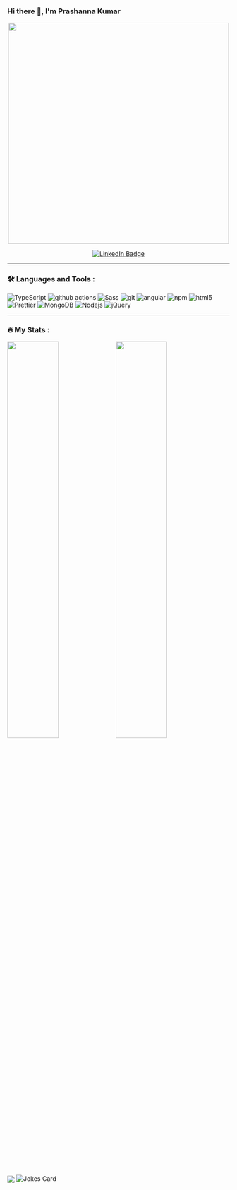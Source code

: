 ### Hi there 👋, I'm Prashanna Kumar

<p align="center">
  <img src="https://media3.giphy.com/media/SWoSkN6DxTszqIKEqv/giphy.gif?cid=ecf05e470ymvpa1sz3t6qxo66nz03gigsjvo58k6jsevr0ea&ep=v1_gifs_related&rid=giphy.gif&ct=g" width="500"/>
</p>

<div id="badges" align="center">
  <a href="https://linkedin.com/in/prashanna-kumar-455925172">
    <img src="https://img.shields.io/badge/LinkedIn-blue?style=for-the-badge&logo=linkedin&logoColor=white" alt="LinkedIn Badge"/>
  </a>
</div>

-----------------------


### :hammer_and_wrench: Languages and Tools :

<p>
<!--   <img alt="React" src="https://img.shields.io/badge/-React-45b8d8?style=flat-square&logo=react&logoColor=white" /> -->
<!--   <img alt="redux" src="https://img.shields.io/badge/-Redux-764ABC?style=flat-square&logo=redux&logoColor=white" /> -->
  <img alt="TypeScript" src="https://img.shields.io/badge/-TypeScript-007ACC?style=flat-square&logo=typescript&logoColor=white" />
<!--   <img alt="Webpack" src="https://img.shields.io/badge/-Webpack-8DD6F9?style=flat-square&logo=webpack&logoColor=white" />  -->
<!--   <img alt="Docker" src="https://img.shields.io/badge/-Docker-46a2f1?style=flat-square&logo=docker&logoColor=white" /> -->
  <img alt="github actions" src="https://img.shields.io/badge/-Github_Actions-2088FF?style=flat-square&logo=github-actions&logoColor=white" />
<!--   <img alt="Apollo" src="https://img.shields.io/badge/-Apollo%20GraphQL-311C87?style=flat-square&logo=apollo-graphql&logoColor=white" /> -->
<!--   <img alt="GraphQL" src="https://img.shields.io/badge/-GraphQL-E10098?style=flat-square&logo=graphql&logoColor=white" /> -->
  <img alt="Sass" src="https://img.shields.io/badge/-Sass-CC6699?style=flat-square&logo=sass&logoColor=white" />
<!--   <img alt="Styled Components" src="https://img.shields.io/badge/-Styled_Components-db7092?style=flat-square&logo=styled-components&logoColor=white" /> -->
  <img alt="git" src="https://img.shields.io/badge/-Git-F05032?style=flat-square&logo=git&logoColor=white" />
<!--   <img alt="NestJs" src="https://img.shields.io/badge/-NestJs-ea2845?style=flat-square&logo=nestjs&logoColor=white" /> -->
  <img alt="angular" src="https://img.shields.io/badge/-Angular-DD0031?style=flat-square&logo=angular&logoColor=white" />
  <img alt="npm" src="https://img.shields.io/badge/-NPM-CB3837?style=flat-square&logo=npm&logoColor=white" />
  <img alt="html5" src="https://img.shields.io/badge/-HTML5-E34F26?style=flat-square&logo=html5&logoColor=white" />
<!--   <img alt="Rollup" src="https://img.shields.io/badge/-Rollup-EC4A3F?style=flat-square&logo=rollup.js&logoColor=white" /> -->
<!--   <img alt="d3js" src="https://img.shields.io/badge/-D3.js-F9A03C?style=flat-square&logo=d3.js&logoColor=white" /> -->
  <img alt="Prettier" src="https://img.shields.io/badge/-Prettier-F7B93E?style=flat-square&logo=prettier&logoColor=white" />
  <img alt="MongoDB" src="https://img.shields.io/badge/-MongoDB-13aa52?style=flat-square&logo=mongodb&logoColor=white" />
  <img alt="Nodejs" src="https://img.shields.io/badge/-Nodejs-007ACC?style=flat-square&logo=Node.js&logoColor=white" />
  <img alt="jQuery" src="https://img.shields.io/badge/-jQuery-43853d?style=flat-square&logo=jquery&logoColor=white" />
<!--   <img alt="BackboneJS" src="https://img.shields.io/badge/-BackBoneJS-43853d?style=flat-square&logo=jquery&logoColor=white" /> -->
</p>

-----------------------

### :fire: My Stats :
<p float="left">
    <img align="center" src="https://github-readme-stats.vercel.app/api?username=Prashannakumar&show_icons=true&count_private=true&theme=radical" width="48%"/>
    <img align="center" src="https://github-readme-streak-stats.herokuapp.com?user=Prashannakumar&theme=radical&date_format=M%20j%5B%2C%20Y%5D" width="48%"/>
</p>
<img align="center" src="https://github-readme-stats.vercel.app/api/top-langs/?username=Prashannakumar" />

<img src="https://readme-jokes.vercel.app/api" alt="Jokes Card" />


<!--
**Prashannakumar/Prashannakumar** is a ✨ _special_ ✨ repository because its `README.md` (this file) appears on your GitHub profile.

Here are some ideas to get you started:

- 🔭 I’m currently working on ...
- 🌱 I’m currently learning ...
- 👯 I’m looking to collaborate on ...
- 🤔 I’m looking for help with ...
- 💬 Ask me about ...
- 📫 How to reach me: ...
- 😄 Pronouns: ...
- ⚡ Fun fact: ...
-->
